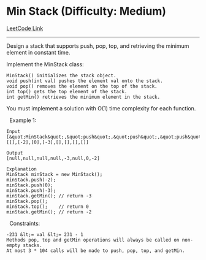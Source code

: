 # Min Stack (Difficulty: Medium)

[LeetCode Link](https://leetcode.com/problems/min-stack/)

---

Design a stack that supports push, pop, top, and retrieving the minimum element in constant time.

Implement the MinStack class:


	MinStack() initializes the stack object.
	void push(int val) pushes the element val onto the stack.
	void pop() removes the element on the top of the stack.
	int top() gets the top element of the stack.
	int getMin() retrieves the minimum element in the stack.


You must implement a solution with O(1) time complexity for each function.

&nbsp;
Example 1:

```
Input
[&quot;MinStack&quot;,&quot;push&quot;,&quot;push&quot;,&quot;push&quot;,&quot;getMin&quot;,&quot;pop&quot;,&quot;top&quot;,&quot;getMin&quot;]
[[],[-2],[0],[-3],[],[],[],[]]

Output
[null,null,null,null,-3,null,0,-2]

Explanation
MinStack minStack = new MinStack();
minStack.push(-2);
minStack.push(0);
minStack.push(-3);
minStack.getMin(); // return -3
minStack.pop();
minStack.top();    // return 0
minStack.getMin(); // return -2
```

&nbsp;
Constraints:


	-231 &lt;= val &lt;= 231 - 1
	Methods pop, top and getMin operations will always be called on non-empty stacks.
	At most 3 * 104 calls will be made to push, pop, top, and getMin.


